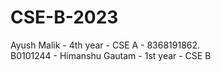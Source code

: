 # CSE-B-2023
Ayush Malik - 4th year - CSE A - 8368191862.  
B0101244 - Himanshu Gautam - 1st year - CSE B
